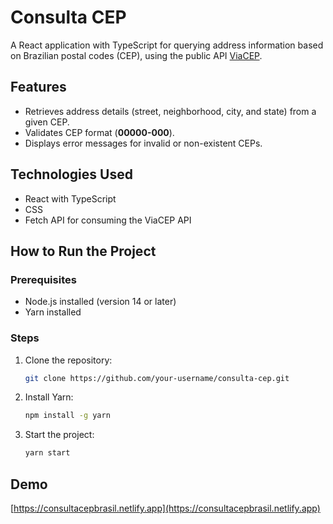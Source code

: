 # Consulta CEP

A React application with TypeScript for querying address information based on Brazilian postal codes (CEP), using the public API [ViaCEP](https://viacep.com.br).

## Features

- Retrieves address details (street, neighborhood, city, and state) from a given CEP.
- Validates CEP format (**00000-000**).
- Displays error messages for invalid or non-existent CEPs.

## Technologies Used

- React with TypeScript
- CSS
- Fetch API for consuming the ViaCEP API

## How to Run the Project

### Prerequisites
- Node.js installed (version 14 or later)
- Yarn installed

### Steps

1. Clone the repository:
   ```bash
   git clone https://github.com/your-username/consulta-cep.git
   ```

2. Install Yarn:
   ```bash
   npm install -g yarn
   ```

3. Start the project:
   ```bash
   yarn start
   ```

## Demo
[https://consultacepbrasil.netlify.app](https://consultacepbrasil.netlify.app)
